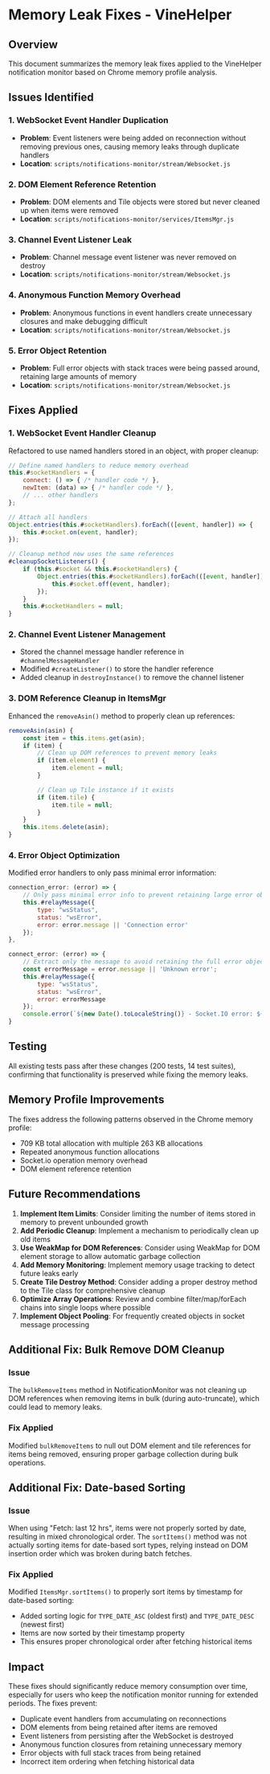 # Memory Leak Fixes - VineHelper

## Overview

This document summarizes the memory leak fixes applied to the VineHelper notification monitor based on Chrome memory profile analysis.

## Issues Identified

### 1. WebSocket Event Handler Duplication

- **Problem**: Event listeners were being added on reconnection without removing previous ones, causing memory leaks through duplicate handlers
- **Location**: `scripts/notifications-monitor/stream/Websocket.js`

### 2. DOM Element Reference Retention

- **Problem**: DOM elements and Tile objects were stored but never cleaned up when items were removed
- **Location**: `scripts/notifications-monitor/services/ItemsMgr.js`

### 3. Channel Event Listener Leak

- **Problem**: Channel message event listener was never removed on destroy
- **Location**: `scripts/notifications-monitor/stream/Websocket.js`

### 4. Anonymous Function Memory Overhead

- **Problem**: Anonymous functions in event handlers create unnecessary closures and make debugging difficult
- **Location**: `scripts/notifications-monitor/stream/Websocket.js`

### 5. Error Object Retention

- **Problem**: Full error objects with stack traces were being passed around, retaining large amounts of memory
- **Location**: `scripts/notifications-monitor/stream/Websocket.js`

## Fixes Applied

### 1. WebSocket Event Handler Cleanup

Refactored to use named handlers stored in an object, with proper cleanup:

```javascript
// Define named handlers to reduce memory overhead
this.#socketHandlers = {
    connect: () => { /* handler code */ },
    newItem: (data) => { /* handler code */ },
    // ... other handlers
};

// Attach all handlers
Object.entries(this.#socketHandlers).forEach(([event, handler]) => {
    this.#socket.on(event, handler);
});

// Cleanup method now uses the same references
#cleanupSocketListeners() {
    if (this.#socket && this.#socketHandlers) {
        Object.entries(this.#socketHandlers).forEach(([event, handler]) => {
            this.#socket.off(event, handler);
        });
    }
    this.#socketHandlers = null;
}
```

### 2. Channel Event Listener Management

- Stored the channel message handler reference in `#channelMessageHandler`
- Modified `#createListener()` to store the handler reference
- Added cleanup in `destroyInstance()` to remove the channel listener

### 3. DOM Reference Cleanup in ItemsMgr

Enhanced the `removeAsin()` method to properly clean up references:

```javascript
removeAsin(asin) {
    const item = this.items.get(asin);
    if (item) {
        // Clean up DOM references to prevent memory leaks
        if (item.element) {
            item.element = null;
        }

        // Clean up Tile instance if it exists
        if (item.tile) {
            item.tile = null;
        }
    }
    this.items.delete(asin);
}
```

### 4. Error Object Optimization

Modified error handlers to only pass minimal error information:

```javascript
connection_error: (error) => {
    // Only pass minimal error info to prevent retaining large error objects
    this.#relayMessage({
        type: "wsStatus",
        status: "wsError",
        error: error.message || 'Connection error'
    });
},

connect_error: (error) => {
    // Extract only the message to avoid retaining the full error object
    const errorMessage = error.message || 'Unknown error';
    this.#relayMessage({
        type: "wsStatus",
        status: "wsError",
        error: errorMessage
    });
    console.error(`${new Date().toLocaleString()} - Socket.IO error: ${errorMessage}`);
}
```

## Testing

All existing tests pass after these changes (200 tests, 14 test suites), confirming that functionality is preserved while fixing the memory leaks.

## Memory Profile Improvements

The fixes address the following patterns observed in the Chrome memory profile:

- 709 KB total allocation with multiple 263 KB allocations
- Repeated anonymous function allocations
- Socket.io operation memory overhead
- DOM element reference retention

## Future Recommendations

1. **Implement Item Limits**: Consider limiting the number of items stored in memory to prevent unbounded growth
2. **Add Periodic Cleanup**: Implement a mechanism to periodically clean up old items
3. **Use WeakMap for DOM References**: Consider using WeakMap for DOM element storage to allow automatic garbage collection
4. **Add Memory Monitoring**: Implement memory usage tracking to detect future leaks early
5. **Create Tile Destroy Method**: Consider adding a proper destroy method to the Tile class for comprehensive cleanup
6. **Optimize Array Operations**: Review and combine filter/map/forEach chains into single loops where possible
7. **Implement Object Pooling**: For frequently created objects in socket message processing

## Additional Fix: Bulk Remove DOM Cleanup

### Issue

The `bulkRemoveItems` method in NotificationMonitor was not cleaning up DOM references when removing items in bulk (during auto-truncate), which could lead to memory leaks.

### Fix Applied

Modified `bulkRemoveItems` to null out DOM element and tile references for items being removed, ensuring proper garbage collection during bulk operations.

## Additional Fix: Date-based Sorting

### Issue

When using "Fetch: last 12 hrs", items were not properly sorted by date, resulting in mixed chronological order. The `sortItems()` method was not actually sorting items for date-based sort types, relying instead on DOM insertion order which was broken during batch fetches.

### Fix Applied

Modified `ItemsMgr.sortItems()` to properly sort items by timestamp for date-based sorting:

- Added sorting logic for `TYPE_DATE_ASC` (oldest first) and `TYPE_DATE_DESC` (newest first)
- Items are now sorted by their timestamp property
- This ensures proper chronological order after fetching historical items

## Impact

These fixes should significantly reduce memory consumption over time, especially for users who keep the notification monitor running for extended periods. The fixes prevent:

- Duplicate event handlers from accumulating on reconnections
- DOM elements from being retained after items are removed
- Event listeners from persisting after the WebSocket is destroyed
- Anonymous function closures from retaining unnecessary memory
- Error objects with full stack traces from being retained
- Incorrect item ordering when fetching historical data
